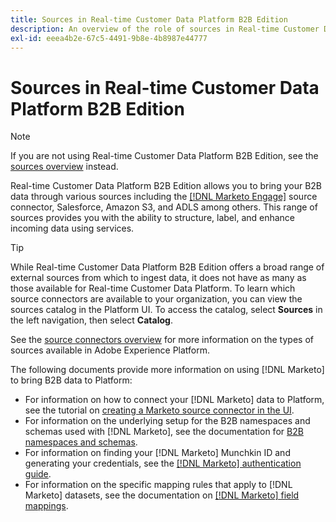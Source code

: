```yaml
---
title: Sources in Real-time Customer Data Platform B2B Edition
description: An overview of the role of sources in Real-time Customer Data Platform B2B Edition.
exl-id: eeea4b2e-67c5-4491-9b8e-4b8987e44777
---
```

# Sources in Real-time Customer Data Platform B2B Edition

>[!NOTE]
>
>If you are not using Real-time Customer Data Platform B2B Edition, see the [sources overview](./sources-overview.md) instead.

Real-time Customer Data Platform B2B Edition allows you to bring your B2B data through various sources including the [[!DNL Marketo Engage]](../../sources/connectors/adobe-applications/marketo/marketo.md) source connector, Salesforce, Amazon S3, and ADLS among others. This range of sources provides you with the ability to structure, label, and enhance incoming data using services.

>[!TIP]
>
>While Real-time Customer Data Platform B2B Edition offers a broad range of external sources from which to ingest data, it does not have as many as those available for Real-time Customer Data Platform. To learn which source connectors are available to your organization, you can view the sources catalog in the Platform UI. To access the catalog, select **Sources** in the left navigation, then select **Catalog**.

See the [source connectors overview](../../sources/home.md) for more information on the types of sources available in Adobe Experience Platform.

The following documents provide more information on using [!DNL Marketo] to bring B2B data to Platform:

* For information on how to connect your [!DNL Marketo] data to Platform, see the tutorial on [creating a Marketo source connector in the UI](../../sources/tutorials/ui/create/adobe-applications/marketo.md).
* For information on the underlying setup for the B2B namespaces and schemas used with [!DNL Marketo], see the documentation for [B2B namespaces and schemas](../../sources/connectors/adobe-applications/marketo/marketo-namespaces.md).
* For information on finding your [!DNL Marketo] Munchkin ID and generating your credentials, see the [[!DNL Marketo] authentication guide](../../sources/connectors/adobe-applications/marketo/marketo-auth.md).
* For information on the specific mapping rules that apply to [!DNL Marketo] datasets, see the documentation on [[!DNL Marketo] field mappings](../../sources/connectors/adobe-applications//mapping/marketo.md).
